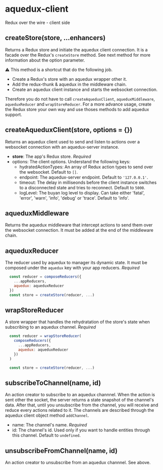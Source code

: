 
# aquedux-client

  Redux over the wire - client side

  ## createStore(store, ...enhancers)

  Returns a Redux store and initiate the aquedux client connection. It is a facade over the Redux's `createStore` method. See next method for more information about the option parameter.

  :warning: This method is a shortcut that do the following job.
  * Create a Redux's store with an aquedux wrapper other it.
  * Add the redux-thunk & aquedux in the middleware chain.
  * Create an aquedux client instance and starts the websocket connection.
  
  Therefore you do not have to call `createAqueduxClient`, `aqueduxMiddleware`, `aqueduxReducer` and `wrapStoreReducer`. For a more advance usage, create the Redux store your own way and use thoses methods to add aquedux support.

  ## createAqueduxClient(store, options = {})

  Returns an aquedux client used to send and listen to actions over a websocket connection with an aquedux-server instance.

  * **store**: The app's Redux store. *Required*
  * options: The client options. Understand the following keys:
      * hydratedActionTypes: An array of Redux action types to send over the websocket. Default to `[]`.
      * endpoint: The aquedux-server endpoint. Default to `'127.0.0.1'`.
      * timeout: The delay in milliseonds before the client instance switches to a disconnected state and tries to reconnect. Default to `5000`.
      * logLevel: The buyan log level to display. Can take either 'fatal', 'error', 'warn', 'info', 'debug' or 'trace'. Default to 'info'.

  
  ## aqueduxMiddleware

  Returns the aquedux middleware that intercept actions to send them over the websocket connection. It must be added at the end of the middleware chain.

  ## aqueduxReducer

  The reducer used by aquedux to manager its dynamic state. It must be composed under the `aquedux` key with your app reducers. *Required*

  ```js
    const reducer = composeReducers({
      ...appReducers,
      aquedux: aqueduxReducer
    })
    const store = createStore(reducer, ...)
  ```

  ## wrapStoreReducer

  A store wrapper that handles the rehydratation of the store's state when subscribing to an aquedux channel. *Required*

  ```js
    const reducer = wrapStoreReducer(
      composeReducers({
        ...appReducers,
        aquedux: aqueduxReducer
      })
    )

    const store = createStore(reducer, ...)
  ```

  ## subscribeToChannel(name, id)

  An action creator to subscribe to an aquedux channnel. When the action is sent other the socket, the server returns a state snapshot of the channel's data. After that, until you unsubscribe from the channel, you will receive and reduce every actions related to it. The channels are described through the aquedux client object method `addChannel`.

  * name: The channel's name. *Required*
  * id: The channel's id. Used only if you want to handle entities through this channel. Default to `undefined`.

  ## unsubscribeFromChannel(name, id)

  An action creator to unsubscribe from an aquedux channnel. See above.
